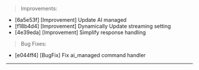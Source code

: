 > Improvements:
- [6a5e53f] [Improvement] Update AI managed
- [f18b4d4] [Improvement] Dynamically Update streaming setting
- [4e39eda] [Improvement] Simplify response handling

> Bug Fixes:
- [e044ff4] [BugFix] Fix ai_managed command handler


---

